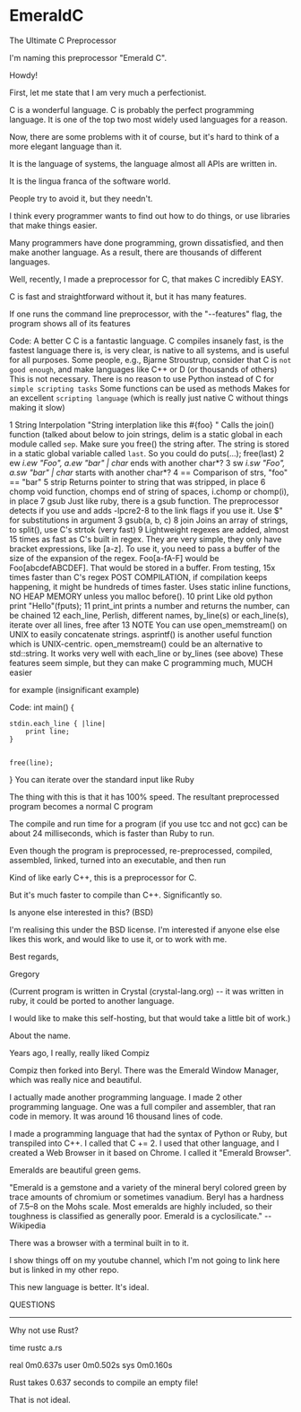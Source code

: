 # EmeraldC
The Ultimate C Preprocessor


I'm naming this preprocessor "Emerald C".


Howdy!

First, let me state that I am very much a perfectionist.


C is a wonderful language. C is probably the perfect programming language. It is one of the top two most widely used languages for a reason.


Now, there are some problems with it of course, but it's hard to think of a more elegant language than it.


It is the language of systems, the language almost all APIs are written in.


It is the lingua franca of the software world.

People try to avoid it, but they needn't.

I think every programmer wants to find out how to do things, or use libraries that make things easier.

Many programmers have done programming, grown dissatisfied, and then make another language. As a result, there are thousands of different languages.


Well, recently, I made a preprocessor for C, that makes C incredibly EASY.


C is fast and straightforward without it, but it has many features.




If one runs the command line preprocessor, with the "--features" flag, the program shows all of its features


Code:
A better C
C is a fantastic language. C compiles insanely fast, is the fastest language there is, is very clear, is native to all systems, and is useful for all purposes.
Some people, e.g., Bjarne Stroustrup, consider that C is `not good enough`, and make languages like C++ or D (or thousands of others)
This is not necessary.
There is no reason to use Python instead of C for `simple scripting tasks`
Some functions can be used as methods
Makes for an excellent `scripting language` (which is really just native C without things making it slow)


1      String     Interpolation "String interplation like this #{foo} " Calls the join() function (talked about below to join strings,
delim is a static global in each module called `sep`.
Make sure you free() the string after. The string is stored in a static global variable called `last`.
So you could do puts(...); free(last)
2      ew     *i.ew "Foo", a.ew "bar" | char* ends with another char*?
3      sw     *i.sw "Foo", a.sw "bar" | char* starts with another char*?
4      ==     Comparison of strs, "foo" == "bar"
5      strip     Returns pointer to string that was stripped, in place
6      chomp     void function, chomps end of string of spaces, i.chomp or chomp(i), in place
7      gsub     Just like ruby, there is a gsub function.
The preprocessor detects if you use and adds -lpcre2-8 to the link flags if you use it. Use $" for substitutions in argument 3 gsub(a, b, c)
8      join     Joins an array of strings, to split(), use C's strtok (very fast)
9      Lightweight     regexes are added, almost 15 times as fast as C's built in regex. They are very simple, they only have bracket expressions, like [a-z].
To use it, you need to pass a buffer of the size of the expansion of the regex. Foo[a-fA-F] would be Foo[abcdefABCDEF]. That would be stored in a buffer.
From testing, 15x times faster than C's regex POST COMPILATION, if compilation keeps happening, it might be hundreds of times faster. 
Uses static inline functions, NO HEAP MEMORY unless you malloc before().
10      print     Like old python print "Hello"(fputs);
11      print_int     prints a number and returns the number, can be chained
12      each_line,     Perlish, different names, by_line(s) or each_line(s), iterate over all lines, free after
13      NOTE     You can use open_memstream() on UNIX to easily concatenate strings.
asprintf() is another useful function which is UNIX-centric. open_memstream() could be an alternative to std::string.
It works very well with each_line or by_lines (see above)
These features seem simple, but they can make C programming much, MUCH easier

for example (insignificant example)



Code:
int main() {


    stdin.each_line { |line|
        print line;
    }


    free(line);
}
You can iterate over the standard input like Ruby


The thing with this is that it has 100% speed. The resultant preprocessed program becomes a normal C program



The compile and run time for a program (if you use tcc and not gcc) can be about 24 milliseconds, which is faster than Ruby to run.


Even though the program is preprocessed, re-preprocessed, compiled, assembled, linked, turned into an executable, and then run


Kind of like early C++, this is a preprocessor for C.

But it's much faster to compile than C++. Significantly so.

Is anyone else interested in this? (BSD)


I'm realising this under the BSD license. I'm interested if anyone else else likes this work, and would like to use it, or to work with me.

Best regards,

Gregory


(Current program is written in Crystal (crystal-lang.org) -- it was written in ruby, it could be ported to another language.

I would like to make this self-hosting, but that would take a little bit of work.)




About the name.


Years ago, I really, really liked Compiz


Compiz then forked into Beryl. There was the Emerald Window Manager, which was really nice and beautiful.


I actually made another programming language. I made 2 other programming language. One was a full compiler and assembler, that ran code in memory. It was around 16 thousand lines of code.


I made a programming language that had the syntax of Python or Ruby, but transpiled into C++.   I called that C += 2.
I used that other language, and I created a Web Browser in it based on Chrome. I called it "Emerald Browser".

Emeralds are beautiful green gems.

"Emerald is a gemstone and a variety of the mineral beryl colored green by trace amounts of chromium or sometimes vanadium. Beryl has a hardness of 7.5–8 on the Mohs scale. Most emeralds are highly included, so their toughness is classified as generally poor. Emerald is a cyclosilicate." --Wikipedia



There was a browser with a terminal built in to it.

I show things off on my youtube channel, which I'm not going to link here but is linked in my other repo.

This new language is better. It's ideal.

QUESTIONS

--------------------------------------------------------------------

Why not use Rust?


time rustc a.rs

real	0m0.637s
user	0m0.502s
sys	0m0.160s


Rust takes 0.637 seconds to compile an empty file!

That is not ideal.
